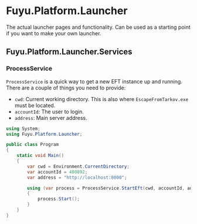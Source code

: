 # Fuyu.Platform.Launcher

The actual launcher pages and functionality.
Can be used as a starting point if you want to make your own launcher.

## Fuyu.Platform.Launcher.Services

### ProcessService

`ProcessService` is a quick way to get a new EFT instance up and running. There
are a couple of things you need to provide:

- `cwd`: Current working directory. This is also where `EscapeFromTarkov.exe`
  must be located.
- `accountId`: The user to login.
- `address`: Main server address.

```cs
using System;
using Fuyu.Platform.Launcher;

public class Program
{
    static void Main()
    {
        var cwd = Environment.CurrentDirectory;
        var accountId = 480892;
        var address = "http://localhost:8000";

        using (var process = ProcessService.StartEft(cwd, accountId, address))
        {
            process.Start();
        }
    }
}
```
